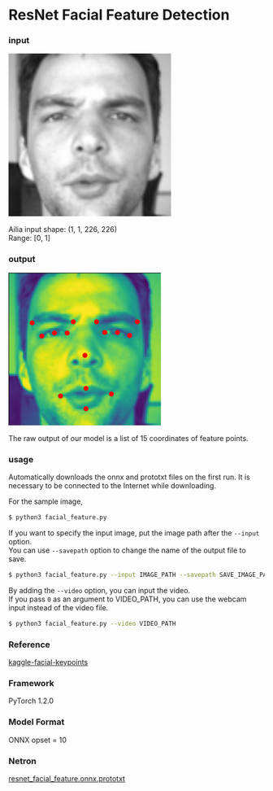 # ResNet Facial Feature Detection

### input
<img src='test.png' width='320px'>

Ailia input shape: (1, 1, 226, 226)  
Range: [0, 1]

### output
![Result_image](output.png)

The raw output of our model is a list of 15 coordinates of feature points.  


### usage
Automatically downloads the onnx and prototxt files on the first run.
It is necessary to be connected to the Internet while downloading.

For the sample image,
``` bash
$ python3 facial_feature.py 
```

If you want to specify the input image, put the image path after the `--input` option.  
You can use `--savepath` option to change the name of the output file to save.
```bash
$ python3 facial_feature.py --input IMAGE_PATH --savepath SAVE_IMAGE_PATH
```

By adding the `--video` option, you can input the video.   
If you pass `0` as an argument to VIDEO_PATH, you can use the webcam input instead of the video file.
```bash
$ python3 facial_feature.py --video VIDEO_PATH
```

### Reference
[kaggle-facial-keypoints](https://github.com/axinc-ai/kaggle-facial-keypoints)

### Framework
PyTorch 1.2.0

### Model Format
ONNX opset = 10

### Netron

[resnet_facial_feature.onnx.prototxt](https://lutzroeder.github.io/netron/?url=https://storage.googleapis.com/ailia-models/resnet_facial_feature/resnet_facial_feature.onnx.prototxt)
